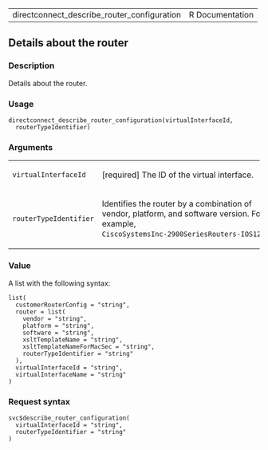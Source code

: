<table style="width: 100%;">
<tbody>
<tr class="odd">
<td>directconnect_describe_router_configuration</td>
<td style="text-align: right;">R Documentation</td>
</tr>
</tbody>
</table>

## Details about the router

### Description

Details about the router.

### Usage

    directconnect_describe_router_configuration(virtualInterfaceId,
      routerTypeIdentifier)

### Arguments

<table>
<colgroup>
<col style="width: 35%" />
<col style="width: 65%" />
</colgroup>
<tbody>
<tr class="odd">
<td><code
id="directconnect_describe_router_configuration_:_virtualInterfaceId">virtualInterfaceId</code></td>
<td><p>[required] The ID of the virtual interface.</p></td>
</tr>
<tr class="even">
<td><code
id="directconnect_describe_router_configuration_:_routerTypeIdentifier">routerTypeIdentifier</code></td>
<td><p>Identifies the router by a combination of vendor, platform, and
software version. For example, <code
style="white-space: pre;">⁠CiscoSystemsInc-2900SeriesRouters-IOS124⁠</code>.</p></td>
</tr>
</tbody>
</table>

### Value

A list with the following syntax:

    list(
      customerRouterConfig = "string",
      router = list(
        vendor = "string",
        platform = "string",
        software = "string",
        xsltTemplateName = "string",
        xsltTemplateNameForMacSec = "string",
        routerTypeIdentifier = "string"
      ),
      virtualInterfaceId = "string",
      virtualInterfaceName = "string"
    )

### Request syntax

    svc$describe_router_configuration(
      virtualInterfaceId = "string",
      routerTypeIdentifier = "string"
    )
